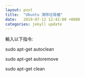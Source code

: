 ```yaml
---
layout: post
title:  "Ubuntu 清除垃圾檔"
date:   2019-07-12 12:42:00 +0800
categories: jekyll update
---
```

輸入以下指令:  

sudo apt-get autoclean  

sudo apt-get autoremove  

sudo apt-get clean  

